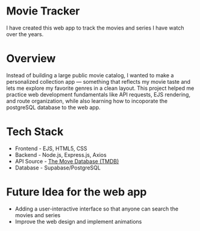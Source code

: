# Movie Tracker
I have created this web app to track the movies and series I have watch over the years. 

# Overview
Instead of building a large public movie catalog, I wanted to make a personalized collection app — something that reflects my movie taste and lets me explore my favorite genres in a clean layout. This project helped me practice web development fundamentals like API requests, EJS rendering, and route organization, while also learning how to incoporate the postgreSQL database to the web app. 

# Tech Stack
  - Frontend - EJS, HTML5, CSS
  - Backend - Node.js, Express.js, Axios
  - API Source - [The Move Database (TMDB)](https://www.themoviedb.org/)
  - Database - Supabase/PostgreSQL

# Future Idea for the web app
 - Adding a user-interactive interface so that anyone can search the movies and series
 - Improve the web design and implement animations 
